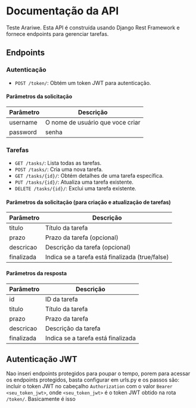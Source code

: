 # Documentação da API

Teste Arariwe. Esta API é construída usando Django Rest Framework e fornece endpoints para gerenciar tarefas.

## Endpoints

### Autenticação

- `POST /token/`: Obtém um token JWT para autenticação.

#### Parâmetros da solicitação

| Parâmetro | Descrição         |
|-----------|-------------------|
| username  | O nome de usuário que voce criar|
| password  | senha |

### Tarefas

- `GET /tasks/`: Lista todas as tarefas.
- `POST /tasks/`: Cria uma nova tarefa.
- `GET /tasks/{id}/`: Obtém detalhes de uma tarefa específica.
- `PUT /tasks/{id}/`: Atualiza uma tarefa existente.
- `DELETE /tasks/{id}/`: Exclui uma tarefa existente.

#### Parâmetros da solicitação (para criação e atualização de tarefas)

| Parâmetro | Descrição                       |
|-----------|---------------------------------|
| titulo    | Título da tarefa                |
| prazo     | Prazo da tarefa (opcional)      |
| descricao | Descrição da tarefa (opcional)  |
| finalizada| Indica se a tarefa está finalizada (true/false) |

#### Parâmetros da resposta

| Parâmetro | Descrição                         |
|-----------|-----------------------------------|
| id        | ID da tarefa                      |
| titulo    | Título da tarefa                  |
| prazo     | Prazo da tarefa                   |
| descricao | Descrição da tarefa               |
| finalizada| Indica se a tarefa está finalizada|

## Autenticação JWT

Nao inseri endpoints protegidos para poupar o tempo, porem para acessar os endpoints protegidos, basta configurar em urls.py e os passos são: incluir o token JWT no cabeçalho `Authorization` com o valor `Bearer <seu_token_jwt>`, onde `<seu_token_jwt>` é o token JWT obtido na rota `/token/`. Basicamente é isso 
